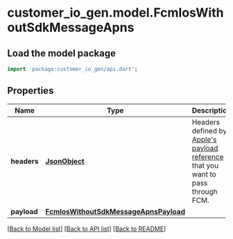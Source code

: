 # customer_io_gen.model.FcmIosWithoutSdkMessageApns

## Load the model package
```dart
import 'package:customer_io_gen/api.dart';
```

## Properties
Name | Type | Description | Notes
------------ | ------------- | ------------- | -------------
**headers** | [**JsonObject**](.md) | Headers defined by [Apple's payload reference](https://developer.apple.com/documentation/usernotifications/setting_up_a_remote_notification_server/sending_notification_requests_to_apns) that you want to pass through FCM. | [optional] 
**payload** | [**FcmIosWithoutSdkMessageApnsPayload**](FcmIosWithoutSdkMessageApnsPayload.md) |  | 

[[Back to Model list]](../README.md#documentation-for-models) [[Back to API list]](../README.md#documentation-for-api-endpoints) [[Back to README]](../README.md)


